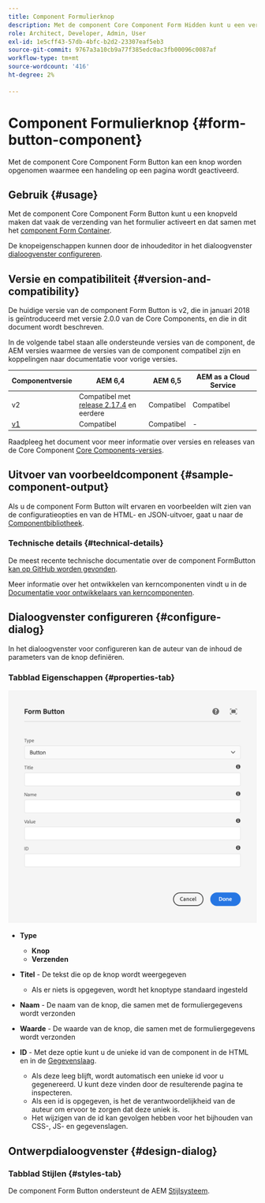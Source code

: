 ```yaml
---
title: Component Formulierknop
description: Met de component Core Component Form Hidden kunt u een verborgen veld in een formulier opnemen.
role: Architect, Developer, Admin, User
exl-id: 1e5cff43-57db-4bfc-b2d2-23307eaf5eb3
source-git-commit: 9767a3a10cb9a77f385edc0ac3fb00096c0087af
workflow-type: tm+mt
source-wordcount: '416'
ht-degree: 2%

---
```


# Component Formulierknop {#form-button-component}

Met de component Core Component Form Button kan een knop worden opgenomen waarmee een handeling op een pagina wordt geactiveerd.

## Gebruik {#usage}

Met de component Core Component Form Button kunt u een knopveld maken dat vaak de verzending van het formulier activeert en dat samen met het [component Form Container](form-container.md).

De knopeigenschappen kunnen door de inhoudeditor in het dialoogvenster [dialoogvenster configureren](#configure-dialog).

## Versie en compatibiliteit {#version-and-compatibility}

De huidige versie van de component Form Button is v2, die in januari 2018 is geïntroduceerd met versie 2.0.0 van de Core Components, en die in dit document wordt beschreven.

In de volgende tabel staan alle ondersteunde versies van de component, de AEM versies waarmee de versies van de component compatibel zijn en koppelingen naar documentatie voor vorige versies.

| Componentversie | AEM 6,4 | AEM 6,5 | AEM as a Cloud Service |
|--- |--- |--- |---|
| v2 | Compatibel met<br>[release 2.17.4](/help/versions.md) en eerdere | Compatibel | Compatibel |
| [v1](/help/components/v1/form-button-v1.md) | Compatibel | Compatibel | - |

Raadpleeg het document voor meer informatie over versies en releases van de Core Component [Core Components-versies](/help/versions.md).

## Uitvoer van voorbeeldcomponent {#sample-component-output}

Als u de component Form Button wilt ervaren en voorbeelden wilt zien van de configuratieopties en van de HTML- en JSON-uitvoer, gaat u naar de [Componentbibliotheek](https://adobe.com/go/aem_cmp_library_form_button).

### Technische details {#technical-details}

De meest recente technische documentatie over de component FormButton [kan op GitHub worden gevonden](https://adobe.com/go/aem_cmp_tech_form_button_v2).

Meer informatie over het ontwikkelen van kerncomponenten vindt u in de [Documentatie voor ontwikkelaars van kerncomponenten](/help/developing/overview.md).

## Dialoogvenster configureren {#configure-dialog}

In het dialoogvenster voor configureren kan de auteur van de inhoud de parameters van de knop definiëren.

### Tabblad Eigenschappen {#properties-tab}

![Het dialoogvenster Bewerken van component Form Button](/help/assets/form-button-edit.png)

* **Type**

   * **Knop**
   * **Verzenden**

* **Titel** - De tekst die op de knop wordt weergegeven

   * Als er niets is opgegeven, wordt het knoptype standaard ingesteld

* **Naam** - De naam van de knop, die samen met de formuliergegevens wordt verzonden
* **Waarde** - De waarde van de knop, die samen met de formuliergegevens wordt verzonden

* **ID** - Met deze optie kunt u de unieke id van de component in de HTML en in de [Gegevenslaag](/help/developing/data-layer/overview.md).
   * Als deze leeg blijft, wordt automatisch een unieke id voor u gegenereerd. U kunt deze vinden door de resulterende pagina te inspecteren.
   * Als een id is opgegeven, is het de verantwoordelijkheid van de auteur om ervoor te zorgen dat deze uniek is.
   * Het wijzigen van de id kan gevolgen hebben voor het bijhouden van CSS-, JS- en gegevenslagen.

## Ontwerpdialoogvenster {#design-dialog}

### Tabblad Stijlen {#styles-tab}

De component Form Button ondersteunt de AEM [Stijlsysteem](/help/get-started/authoring.md#component-styling).
